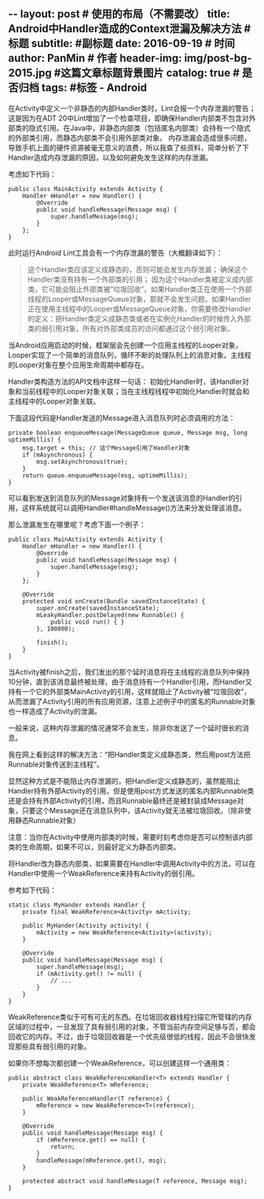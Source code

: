 --
layout:     post                            # 使用的布局（不需要改）
title:      Android中Handler造成的Context泄漏及解决方法             # 标题
subtitle:      #副标题
date:       2016-09-19                      # 时间
author:     PanMin                              # 作者
header-img: img/post-bg-2015.jpg            #这篇文章标题背景图片
catalog: true                               # 是否归档
tags:                                       #标签
    - Android 
---


在Activity中定义一个非静态的内部Handler类时，Lint会报一个内存泄漏的警告；这是因为在ADT 20中Lint增加了一个检查项目，即确保Handler内部类不包含对外部类的隐式引用。在Java中，非静态内部类（包括匿名内部类）会持有一个隐式的外部类引用，而静态内部类不会引用外部类对象。 内存泄漏会造成很多问题，导致手机上面的硬件资源被毫无意义的浪费，所以我查了些资料，简单分析了下Handler造成内存泄漏的原因，以及如何避免发生这样的内存泄漏。

考虑如下代码：
```
public class MainActivity extends Activity {
    Handler mHandler = new Handler() {
        @Override
        public void handleMessage(Message msg) {
            super.handleMessage(msg);
        }
    };
}
```

此时运行Android Lint工具会有一个内存泄漏的警告（大概翻译如下）：
> 这个Handler类应该定义成静态的，否则可能会发生内存泄漏；
> 确保这个Handler类没有持有一个外部类的引用；
> 因为这个Handler类被定义成内部类，它可能会阻止外部类被“垃圾回收”。如果Handler类正在使用一个外部线程的Looper或MessageQueue对象，那就不会发生问题。如果Handler正在使用主线程中的Looper或MessageQueue对象，你需要修改Handler的定义：把Handler类定义成静态类或者在实例化Handler的时候传入外部类的弱引用对象，所有对外部类成员的访问都通过这个弱引用对象。


当Android应用启动的时候，框架层会先创建一个应用主线程的Looper对象，Looper实现了一个简单的消息队列，循环不断的处理队列上的消息对象。主线程的Looper对象在整个应用生命周期中都存在。

Handler类构造方法的API文档中这样一句话： 初始化Handler时，该Handler对象和当前线程中的Looper对象关联；当在主线程线程中初始化Handler时就会和主线程中的Looper对象关联。

下面这段代码是Handler发送的Message进入消息队列时必须调用的方法：
```
private boolean enqueueMessage(MessageQueue queue, Message msg, long uptimeMillis) {
    msg.target = this; // 这个Message引用了Handler对象
    if (mAsynchronous) {
        msg.setAsynchronous(true);
    }
    return queue.enqueueMessage(msg, uptimeMillis);
}
```

可以看到发送到消息队列的Message对象持有一个发送该消息的Handler的引用，这样系统就可以调用Handler#handleMessage()方法来分发处理该消息。

那么泄漏发生在哪里呢？考虑下面一个例子：
```
public class MainActivity extends Activity {
    Handler mHandler = new Handler() {
        @Override
        public void handleMessage(Message msg) {
            super.handleMessage(msg);
        }
    };
        
    @Override  
    protected void onCreate(Bundle savedInstanceState) {  
        super.onCreate(savedInstanceState);  
        mLeakyHandler.postDelayed(new Runnable() {  
            public void run() { }  
        }, 100000);  

        finish();  
    }
}
```

当Activity被finish之后，我们发出的那个延时消息将在主线程的消息队列中保持10分钟，直到该消息最终被处理，由于消息持有一个Handler引用，而Handler又持有一个它的外部类MainActivity的引用，这样就阻止了Activity被“垃圾回收”，从而泄漏了Activity引用的所有应用资源，注意上述例子中的匿名的Runnable对象也一样造成了Activity的泄漏。


一般来说，这种内存泄漏的情况通常不会发生，除非你发送了一个延时很长的消息。

我在网上看到这样的解决方法：“把Handler类定义成静态类，然后用post方法把Runnable对象传送到主线程”。

显然这种方式是不能阻止内存泄漏的，把Handler定义成静态的，虽然能阻止Handler持有外部Activity的引用，但是使用post方式发送的匿名内部Runnable类还是会持有外部Activity的引用，而且Runnable最终还是被封装成Message对象，只要这个Message还在消息队列中，该Activity就无法被垃圾回收。（除非使用静态Runnable对象）

注意：当你在Activity中使用内部类的时候，需要时刻考虑你是否可以控制该内部类的生命周期，如果不可以，则最好定义为静态内部类。



将Handler改为静态内部类，如果需要在Handler中调用Activity中的方法，可以在Handler中使用一个WeakReference来持有Activity的弱引用。

参考如下代码：
```
static class MyHander extends Handler {
    private final WeakReference<Activity> mActivity;

    public MyHander(Activity activity) {
        mActivity = new WeakReference<Activity>(activity);
    }

    @Override
    public void handleMessage(Message msg) {
        super.handleMessage(msg);
        if (mActivity.get() != null) {
            // ...
        }
    }
}
```
WeakReference类似于可有可无的东西。在垃圾回收器线程扫描它所管辖的内存区域的过程中，一旦发现了具有弱引用的对象，不管当前内存空间足够与否，都会回收它的内存。不过，由于垃圾回收器是一个优先级很低的线程，因此不会很快发现那些具有弱引用的对象。

如果你不想每次都创建一个WeakReference，可以创建这样一个通用类：
```
public abstract class WeakReferenceHandler<T> extends Handler {
    private WeakReference<T> mReference;

    public WeakReferenceHandler(T reference) {
        mReference = new WeakReference<T>(reference);
    }

    @Override
    public void handleMessage(Message msg) {
        if (mReference.get() == null) {
            return;
        }
        handleMessage(mReference.get(), msg);
    }

    protected abstract void handleMessage(T reference, Message msg);
}
```
